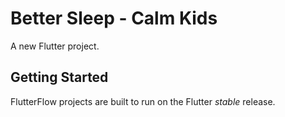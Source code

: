 # Better Sleep - Calm Kids

A new Flutter project.

## Getting Started

FlutterFlow projects are built to run on the Flutter _stable_ release.
